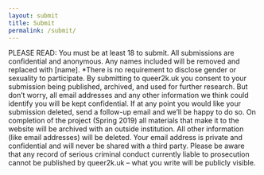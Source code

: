 ```yaml
---
layout: submit
title: Submit
permalink: /submit/
---
```


PLEASE READ: You must be at least 18 to submit. All submissions are confidential and anonymous.
Any names included will be removed and replaced with [name]. *There is no requirement to disclose
gender or sexuality to participate. By submitting to queer2k.uk you consent to your submission
being published, archived, and used for further research. But don’t worry, all email addresses and
any other information we think could identify you will be kept confidential. If at any point you would
like your submission deleted, send a follow-up email and we’ll be happy to do so. On completion of
the project (Spring 2019) all materials that make it to the website will be archived with an outside
institution. All other information (like email addresses) will be deleted. Your email address is private
and confidential and will never be shared with a third party. Please be aware that any record of
serious criminal conduct currently liable to prosecution cannot be published by queer2k.uk – what
you write will be publicly visible.
